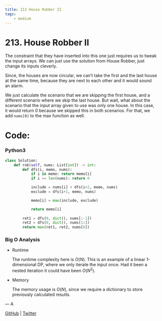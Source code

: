 ```yaml
---
title: 213 House Robber II
tags:
    - medium
---
```



# 213. House Robber II

The constraint that they have inserted into this one just requires us to tweak the input arrays. We can just use the solution from House Robber, just change its inputs cleverly.

Since, the houses are now circular, we can’t take the first and the last house at the same time, because they are next to each other and it would sound an alarm.

We just calculate the scenario that we are skipping the first house, and a different scenario where we skip the last house. But wait, what about the scenario that the input array given to use was only one house. In this case, it would return 0 because we skipped this in both scenarios. For that, we add `nums[0]` to the max function as well.

# Code:

### Python3

```python
class Solution:
    def rob(self, nums: List[int]) -> int:
        def dfs(i, memo, nums):
            if i in memo: return memo[i]
            if i >= len(nums): return 0

            include = nums[i] + dfs(i+2, memo, nums)
            exclude = dfs(i+1, memo, nums)

            memo[i] = max(include, exclude)

            return memo[i]
        
        ret1 = dfs(0, dict(), nums[:-1])
        ret2 = dfs(0, dict(), nums[1:])
        return max(ret1, ret2, nums[0])
```

### Big O Analysis

- Runtime
    
    The runtime complexity here is $O(N)$. This is an example of a linear 1-dimensional DP, where we only iterate the input once. Had it been a nested iteration it could have been $O(N^2)$.
    
- Memory
    
    The memory usage is $O(N)$, since we require a dictionary to store previously calculated results.
    

— A

[GitHub](https://github.com/AtharvaKamble) | [Twitter](https://twitter.com/AtharvaKamble07)
